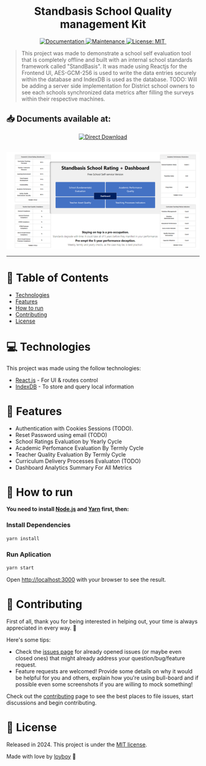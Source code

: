 <h1 align="center">Standbasis School Quality management Kit</h1>

<p align="center">
  <a href="https://github.com/loyboy/standbasis_chrome_offline#readme">
    <img alt="Documentation" src="https://img.shields.io/badge/documentation-yes-03B0E8.svg" target="_blank" />
  </a>
  <a href="https://github.com/loyboy/standbasis_chrome_offline/graphs/commit-activity">
    <img alt="Maintenance" src="https://img.shields.io/badge/Maintained%3F-yes-03B0E8.svg" target="_blank" />
  </a>
  <a href="https://github.com/loyboy/standbasis_chrome_offline/blob/main/LICENSE">
    <img alt="License: MIT" src="https://img.shields.io/badge/License-MIT-03B0E8.svg" target="_blank" />
  </a>
  <img alt="" src="https://img.shields.io/github/repo-size/loyboy/standbasis_chrome_offline?color=03B0E8" />
</p>

> This project was made to demonstrate a school self evaluation tool that is completely offline and built with an internal school standards framework called "StandBasis". It was made using Reactjs for the Frontend UI, AES-GCM-256 is used to write the data entries securely within the database and IndexDB is used as the database. 
TODO: Will be adding a server side implementation for District school owners to see each schools synchronized data metrics after filling the surveys within their respective machines.

## 📥 Documents available at:
<p align="center">
    <a title="Access Standbasis Overview" href="https://github.com/loyboy/standbasis_chrome_offline/blob/main/StandbasisDetails.pdf">
        <img alt="Direct Download" src="https://img.shields.io/badge/Download%20An%20Introduction%20To%20Standbasis-03B0E8" width="200px" />
    </a>
</p>

<br />
<div align="center">
  <img src="https://github.com/loyboy/standbasis_chrome_offline/blob/main/Screenshot.PNG" width="720">
</div>

---

# :pushpin: Table of Contents

* [Technologies](#computer-technologies)
* [Features](#rocket-features)
* [How to run](#construction_worker-how-to-run)
* [Contributing](#tada-contributing)
* [License](#closed_book-license)

# :computer: Technologies
This project was made using the follow technologies:

* [React.js](https://reactjs.com/) - For UI & routes control     
* [IndexDB](https://developer.mozilla.org/en-US/docs/Web/API/IndexedDB_API) - To store and query local information

# :rocket: Features

- Authentication with Cookies Sessions (TODO).
- Reset Password using email (TODO)
- School Ratings Evaluation by Yearly Cycle
- Academic Perfomance Evaluation By Termly Cycle
- Teacher Quality Evaluation By Termly Cycle
- Curriculum Delivery Processes Evaluaton (TODO)
- Dashboard Analytics Summary For All Metrics

# :construction_worker: How to run
**You need to install [Node.js](https://nodejs.org/en/download/) and [Yarn](https://yarnpkg.com/) first, then:**

### Install Dependencies
```bash
yarn install
```

### Run Aplication
```bash 
yarn start 
```

Open [http://localhost:3000](http://localhost:3000) with your browser to see the result.
<br>

# :tada: Contributing
First of all, thank you for being interested in helping out, your time is always appreciated in every way. :100:

Here's some tips:

* Check the [issues page](https://github.com/loyboy/standbasis_chrome_offline/issues) for already opened issues (or maybe even closed ones) that might already address your question/bug/feature request.
* Feature requests are welcomed! Provide some details on why it would be helpful for you and others, explain how you're using bull-board and if possible even some screenshots if you are willing to mock something!

Check out the [contributing](./CONTRIBUTING.md) page to see the best places to file issues, start discussions and begin contributing.

# :closed_book: License

Released in 2024.
This project is under the [MIT license](./LICENSE).

Made with love by [loyboy](https://github.com/loyboy) 🚀

